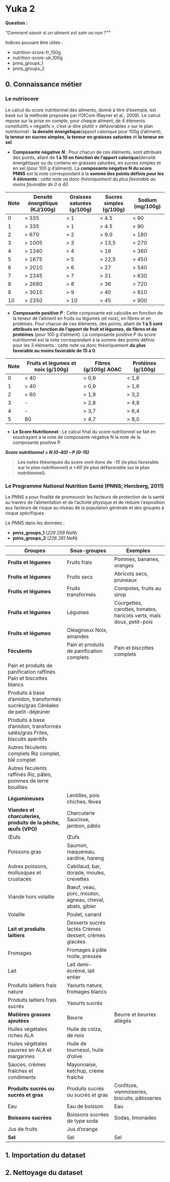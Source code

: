 # Yuka 2
**Question :**

*"Comment savoir si un aliment est sain ou non ?""*

Indices pouvant être utiles :
- nutrition-score-fr_100g
- nutrition-score-uk_100g
- pnns_groups_1
- pnns_groups_2

## 0. Connaissance métier
### Le nutriscore
Le calcul du score nutritionnel des aliments, donné à titre d’exemple, est basé sur la méthode proposée par l’OfCom (Rayner et al., 2009).
Le calcul repose sur la prise en compte, pour chaque aliment, de 4 éléments constitutifs « négatifs », c’est-à-dire plutôt « défavorables » sur le plan nutritionnel : **la densité énergétique**(apport calorique pour 100g d’aliment), **la teneur en sucres simples**, **la teneur en graisses saturées** et **la teneur en sel**.
- **Composante négative** ***N*** :
Pour chacun de ces éléments, sont attribués des points, allant de **1 à 10 en fonction de l’apport calorique**(densité énergétique) ou du contenu en graisses saturées, en sucres simples et en sel (pour 100 g d’aliment). La **composante négative N du score PNNS** est la note correspondant à la **somme des points définis pour les 4 éléments** : *cette note va donc théoriquement du plus favorable au moins favorable de 0 à 40*.

Note  | Densité énergétique (KJ/100g) |  Graisses saturées (g/100g)  | Sucres simples (g/100g) | Sodium (mg/100g)
------|-------------------------------|------------------------------|-------------------------|------------------
   0  |                         < 335 |                         < 1  |                   < 4.5 |             < 90
   1  |                         > 335 |                         > 1  |                   > 4.5 |             > 90
   2  |                         > 670 |                         > 2  |                   > 9.0 |            > 180
   3  |                        > 1005 |                         > 3  |                  > 13,5 |            > 270
   4  |                        > 1340 |                         > 4  |                    > 18 |            > 360
   5  |                        > 1675 |                         > 5  |                  > 22,5 |            > 450
   6  |                        > 2010 |                         > 6  |                    > 27 |            > 540
   7  |                        > 2345 |                         > 7  |                    > 31 |            > 630
   8  |                        > 2680 |                         > 8  |                    > 36 |            > 720
   9  |                        > 3015 |                         > 9  |                    > 40 |            > 810
   10 |                        > 2350 |                         > 10 |                    > 45 |            > 900

- **Composante positive** ***P*** :
Cette composante est calculée en fonction de la teneur de l’aliment en fruits ou légumes (et noix), en fibres et en protéines. Pour chacun de ces éléments, des points, allant de **1 à 5 sont attribués en fonction de l’apport de fruit et légumes, de fibres et de protéines** (pour 100 g d’aliment). La composante positive P du score nutritionnel est la note correspondant à la somme des points définis pour les 3 éléments : cette note va donc théoriquement **du plus favorable au moins favorable de 15 à
0**.

Note  | Fruits et légumes et noix (g/100g)  | Fibres (g/100g) AOAC  | Protéines (g/100g)
------|-------------------------------------|-----------------------|--------------------
   0  |                               < 40  |                < 0,9  |              < 1,6
   1  |                               > 40  |                > 0,9  |              > 1,6
   2  |                               > 60  |                > 1,9  |              > 3,2
   3  |                                  -  |                > 2,8  |              > 4,8
   4  |                                  -  |                > 3,7  |              > 6,4
   5  |                                 80  |                > 4,7  |              > 8,0

- **Le Score Nutritionnel** :
Le calcul final du score nutritionnel se fait en soustrayant à la note de composante négative N la note de la composante positive P.

***Score nutritionnel = N (0-40) – P (0-15)***

> **Les notes théoriques du score vont donc de** ***-15*** **(le plus favorable sur le plan nutritionnel)** ***à +40*** **(le plus défavorable sur le plan nutritionnel).**

### Le Programme National Nutrition Santé (PNNS; Hercberg, 2011)
Le PNNS a pour finalité de promouvoir les facteurs de protection de la santé au travers de l’alimentation et de l’activité physique et de réduire l'exposition aux facteurs de risque au niveau de la population générale et des groupes à risque spécifiques.

Le PNNS dans les données :
- **pnns_groups_1** (*229 259 NaN*)
- **pnns_groups_2** (*226 281 NaN*)

Groupes | Sous-groupes  |	Exemples
----------|---------------|-------------
**Fruits et légumes** |	Fruits frais  |	Pommes, bananes, oranges
**Fruits et légumes** | Fruits secs	| Abricots secs, pruneaux
**Fruits et légumes** | Fruits transformés  |	Compotes, fruits au sirop
**Fruits et légumes** | Légumes | Courgettes, carottes, tomates, haricots verts, maïs doux, petit-pois
**Fruits et légumes** | Oléagineux	Noix, amandes
**Féculents**  |	Pain et produits de panification complets  |	Pain et biscottes complets
  |Pain et produits de panification raffinés	Pain et biscottes blancs
  |Produits à base d’amidon, transformés sucrés/gras	Céréales de petit-déjeuner
  |Produits à base d’amidon, transformés salés/gras	Frites, biscuits apéritifs
  |Autres féculents complets	Riz complet, blé complet
  |Autres féculents raffinés	Riz, pâtes, pommes de terre bouillies
**Légumineuses**  |		Lentilles, pois chiches, fèves
**Viandes et charcuteries, produits de la pêche, œufs (VPO)**  |	Charcuterie	Saucisse, jambon, pâtés
  |Œufs  |	Œufs
  |Poissons gras  |	Saumon, maquereau, sardine, hareng
  |Autres poissons, mollusques et crustacés  |	Cabillaud, bar, dorade, moules, crevettes
  |Viande hors volaille  |	Bœuf, veau, porc, mouton, agneau, cheval, abats, gibier
  |Volaille  |	Poulet, canard
**Lait et produits laitiers**  |	Desserts sucrés lactés	Crèmes dessert, crèmes glacées
  |Fromages  |	Fromages à pâte molle, pressée
  |Lait  |	Lait demi-écrémé, lait entier
  |Produits laitiers frais nature  |	Yaourts nature, fromages blancs
  |Produits laitiers frais sucrés  |	Yaourts sucrés
**Matières grasses ajoutées**  |	Beurre  |	Beurre et beurres allégés
  |Huiles végétales riches ALA  |	Huile de colza, de noix
  |Huiles végétales pauvres en ALA et margarines  |	Huile de tournesol, huile d’olive
  |Sauces, crèmes fraîches et condiments  |	Mayonnaise, ketchup, crème fraîche
**Produits sucrés ou sucrés et gras**  |	Produits sucrés ou sucrés et gras  |	Confiture, viennoiseries, biscuits, pâtisseries
  |Eau  |	Eau de boisson  |	Eau
**Boissons sucrées**  |	Boissons sucrées de type soda  |	Sodas, limonades
  |Jus de fruits  |	Jus d’orange
**Sel**  |	Sel  |	Sel

## 1. Importation du dataset

## 2. Nettoyage du dataset
